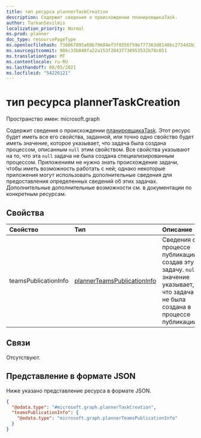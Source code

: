 ```yaml
---
title: тип ресурса plannerTaskCreation
description: Содержит сведения о происхождении планировщикаTask.
author: TarkanSevilmis
localization_priority: Normal
ms.prod: planner
doc_type: resourcePageType
ms.openlocfilehash: 738067895a60b79684ef3f0356f59e777363d8140bc2734d2b38bf036c0feb84
ms.sourcegitcommit: 986c33b848fa22a153f28437738953532b78c051
ms.translationtype: MT
ms.contentlocale: ru-RU
ms.lasthandoff: 08/05/2021
ms.locfileid: "54226121"
---
```

# <a name="plannertaskcreation-resource-type"></a>тип ресурса plannerTaskCreation

Пространство имен: microsoft.graph

Содержит сведения о происхождении [планировщикаTask](plannerTask.md). Этот ресурс будет иметь все его свойства, заданной, или точно одно свойство будет иметь значение, которое указывает, что задача была создана процессом, описанным `null` этим свойством. Все свойства указывают на то, что эта `null` задача не была создана специализированным процессом. Приложениям не нужно знать происхождение задачи, чтобы иметь возможность работать с ней; однако некоторые приложения могут использовать дополнительные сведения для предоставления определенных сведений об этих задачах. Дополнительные дополнительные возможности см. в документации по конкретным ресурсам.

## <a name="properties"></a>Свойства
|Свойство|Тип|Описание|
|:---|:---|:---|
|teamsPublicationInfo|[plannerTeamsPublicationInfo](../resources/plannerteamspublicationinfo.md)|Сведения о процессе публикации, создав эту задачу. `null` значение указывает, что задача не была создана в процессе публикации.|

## <a name="relationships"></a>Связи
Отсутствуют.

## <a name="json-representation"></a>Представление в формате JSON
Ниже указано представление ресурса в формате JSON.
<!-- {
  "blockType": "resource",
  "@odata.type": "microsoft.graph.plannerTaskCreation"
}
-->
``` json
{
  "@odata.type": "#microsoft.graph.plannerTaskCreation",
  "teamsPublicationInfo": {
    "@odata.type": "microsoft.graph.plannerTeamsPublicationInfo"
  }
}
```

